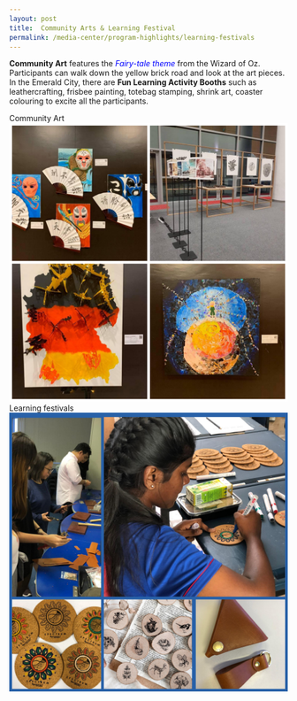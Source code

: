 ```yaml
---
layout: post
title:  Community Arts & Learning Festival  
permalink: /media-center/program-highlights/learning-festivals
---
```

**Community Art** features the <span style="color:blue"><em> *Fairy-tale theme* </em></span> from the Wizard of Oz. Participants can walk down the yellow brick road and look at the art pieces. In the Emerald City, there are **Fun Learning Activity Booths** such as leathercrafting, frisbee painting, totebag stamping, shrink art, coaster colouring to excite all the participants.

Community Art
![](/images/inCollage_20191103_135827741.jpg) 
Learning festivals
![](/images/learning_festival.jpg)
